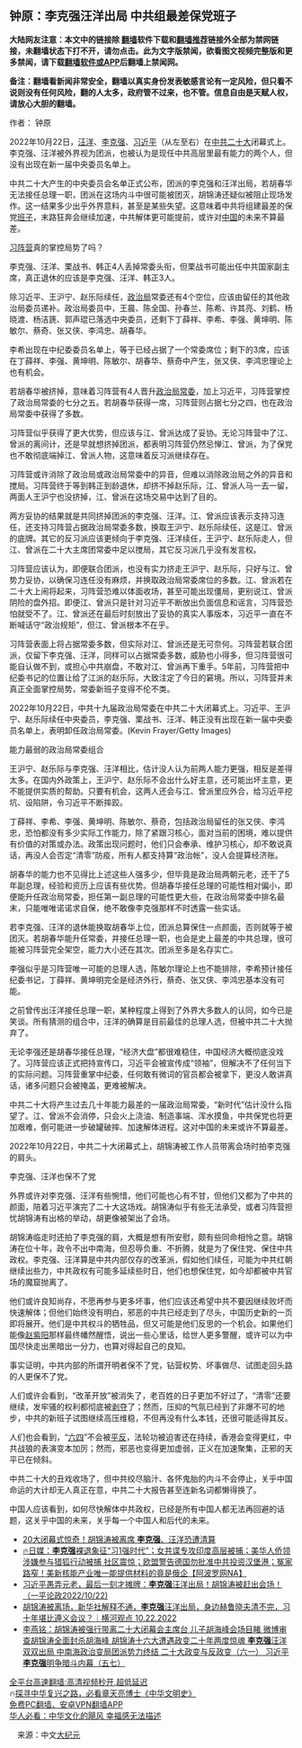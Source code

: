  <!-- 面包屑导航 --> <h2>钟原：李克强汪洋出局 中共组最差保党班子</h2> <p class="notice"><b>大陆网友注意：本文中的链接除 <a href="https://github.com/bannedbook/fanqiang" >翻墙</a>软件下载和<a href="https://github.com/killgcd/justmysocks/blob/master/README.md">翻墙推荐</a>链接外全部为禁网链接，未翻墙状态下打不开，请勿点击。此为文字版禁闻，欲看图文视频完整版和更多禁闻，请下载<a href="https://github.com/bannedbook/fanqiang">翻墙软件或APP</a>后翻墙上禁闻网。</p><p>备注：翻墙看新闻非常安全，翻墙以真实身份发表敏感言论有一定风险，但只看不说则没有任何风险，翻的人太多，政府管不过来，也不管。信息自由是天赋人权，请放心大胆的翻墙。</b></p>  <div class="entry"> <p>作者： 钟原</p> <p id="conimg">2022年10月22日，<a href="https://www.bannedbook.org/bnews/tag/%e6%b1%aa%e6%b4%8b/" class="st_tag internal_tag" rel="tag" title="标签 汪洋 下的日志">汪洋</a>、<a href="https://www.bannedbook.org/bnews/tag/%e6%9d%8e%e5%85%8b%e5%bc%ba/" class="st_tag internal_tag" rel="tag" title="标签 李克强 下的日志">李克强</a>、<a href="https://www.bannedbook.org/bnews/tag/%e4%b9%a0%e8%bf%91%e5%b9%b3/" class="st_tag internal_tag" rel="tag" title="标签 习近平 下的日志">习近平</a>（从左至右）在<a href="https://www.bannedbook.org/bnews/tag/%e4%b8%ad%e5%85%b1/" class="st_tag internal_tag" rel="tag" title="标签 中共 下的日志">中共</a><a href="https://www.bannedbook.org/bnews/tag/%E4%BA%8C%E5%8D%81%E5%A4%A7/" class="st_tag internal_tag" rel="tag" title="标签 二十大 下的日志">二十大</a>闭幕式上。李克强、汪洋被外界视为团派，也被认为是现任中共高层里最有能力的两个人，但没有出现在新一届中央委员名单上。</p> <p>中共二十大产生的中央委员会名单正式公布，团派的李克强和汪洋出局，若胡春华无法接任总理一职，团派在这场内斗中很可能被团灭，胡锦涛还疑似被阻止现场发作。这一结果多少出乎外界意料，甚至是某些失望。这意味着中共将组建最差的保党<a href="https://www.bannedbook.org/bnews/tag/%E7%8F%AD%E5%AD%90/" class="st_tag internal_tag" rel="tag" title="标签 班子 下的日志">班子</a>，末路狂奔会继续加速，中共解体更可能提前，或许对<span class='wp_keywordlink_affiliate'><a href="https://www.bannedbook.org/" title="中国" target="_blank">中国</a></span>的未来不算最差。</p> <p><a href="https://www.bannedbook.org/bnews/tag/%e4%b9%a0%e9%98%b5%e8%90%a5/" class="st_tag internal_tag" rel="tag" title="标签 习阵营 下的日志">习阵营</a>真的掌控局势了吗？</p> <p>李克强、汪洋、栗战书、韩正4人丢掉常委头衔，但栗战书可能出任中共国家副主席，真正退休的应该是李克强、汪洋、韩正3人。</p> <p>除习近平、王沪宁、赵乐际续任，<a href="https://www.bannedbook.org/bnews/tag/%e6%94%bf%e6%b2%bb%e5%b1%80/" class="st_tag internal_tag" rel="tag" title="标签 政治局 下的日志">政治局</a>常委还有4个空位，应该由留任的其他政治局委员递补。政治局委员中，王晨、陈全国、孙春兰、陈希、许其亮、刘鹤、杨晓渡、杨洁篪、郭声琨已落选中央委员，还剩下丁薛祥、李希、李强、黄坤明、陈敏尔、蔡奇、张又侠、李鸿忠、胡春华。</p> <p>李希出现在中纪委委员名单上，等于已经占据了一个常委席位；剩下的3席，应该在丁薛祥、李强、黄坤明、陈敏尔、胡春华、蔡奇中产生，张又侠、李鸿忠理论上也有机会。</p> <p>若胡春华被挤掉，意味着习阵营有4人晋升<a href="https://www.bannedbook.org/bnews/tag/%e6%94%bf%e6%b2%bb%e5%b1%80%e5%b8%b8%e5%a7%94/" class="st_tag internal_tag" rel="tag" title="标签 政治局常委 下的日志">政治局常委</a>，加上习近平，习阵营掌控了政治局常委的七分之五。若胡春华获得一席，习阵营则占据七分之四，也在政治局常委中获得了多数。</p>  <p>习阵营似乎获得了更大优势，但应该与江、曾派达成了妥协。无论习阵营中了江、曾派的离间计，还是早就想挤掉团派，都表明习阵营仍然忌惮江、曾派，为了保党也不敢彻底端掉江、曾派人物，这意味着反习派继续存在。</p> <p>习阵营或许消除了政治局或政治局常委中的异音，但难以消除政治局之外的异音和搅局。习阵营终于等到韩正到龄退休，却挤不掉赵乐际，江、曾派人马一去一留，两面人王沪宁也没挤掉，江、曾派在这场交易中达到了目的。</p> <p>两方妥协的结果就是共同挤掉团派的李克强、汪洋。江、曾派应该表示支持习连任，还支持习阵营占据政治局常委多数，换取王沪宁、赵乐际续任，这是江、曾派的底牌。其它的反习派应该更倾向于李克强、汪洋续任，王沪宁、赵乐际走人，但江、曾派在二十大主席团常委中足以搅局，其它反习派几乎没有发言权。</p> <p>习阵营应该认为，即便联合团派，也没有实力挤走王沪宁、赵乐际，只好与江、曾势力妥协，以确保习连任没有麻烦，并换取政治局常委席位的多数。江、曾派若在二十大上闹将起来，习阵营恐难以体面收场，甚至可能出现僵局，更别说江、曾派阴险的盘外招。即便江、曾派只是针对习近平不断放出负面信息和谣言，习阵营恐怕就受不了。江、曾派还在最后时刻放出了妥协的真实人事版本，习近平一直在不断喊话守“政治规矩”，但江、曾派根本不在乎。</p> <p>习阵营表面上将占据常委多数，但实际对江、曾派还是无可奈何。习阵营若联合团派，仅留下李克强、汪洋，同样可以占据常委多数，威胁也小得多，但习阵营很可能自认做不到，或担心中共崩盘，不敢对江、曾派再下重手。5年前，习阵营把中纪委书记的位置让给了江派的赵乐际，大致注定了今日的窘境。所以，习阵营并未真正全面掌控局势，常委新班子变得不伦不类。</p> <p>2022年10月22日，中共十九届政治局常委在中共二十大闭幕式上。习近平、王沪宁、赵乐际续任中央委员，李克强、栗战书、汪洋、韩正没有出现在新一届中央委员名单上，表明卸任政治局常委。(Kevin Frayer/Getty Images)</p> <p>能力最弱的政治局常委组合</p> <p>王沪宁、赵乐际与李克强、汪洋相比，估计没人认为前两人能力更强，相反是差得太多。在国内外政策上，王沪宁、赵乐际不会出什么好主意，还可能出坏主意，更不能提供实质的帮助。只要有机会，这两人还会与江、曾派里应外合，给习近平挖坑、设陷阱，令习近平不断摔跤。</p>  <p>丁薛祥、李希、李强、黄坤明、陈敏尔、蔡奇，包括政治局留任的张又侠、李鸿忠，恐怕都没有多少实际工作能力，除了紧跟习核心，面对当前的困境，难以提供有价值的对策或办法。政策出现问题时，他们只会奉承、维护习核心，却不敢说真话，再没人会否定“清零”防疫，所有人都支持算“政治帐”，没人会提算经济账。</p> <p>胡春华的能力也不见得比上述这些人强多少，但毕竟是政治局两朝元老，还干了5年副总理，经验和资历上应该有些优势。但胡春华接任总理的可能性相对偏小，即便能升任政治局常委，担任第一副总理的可能性更大些，在政治局常委中排名最末，只能唯唯诺诺求自保，绝不敢像李克强那样不时透露一些实话。</p> <p>若李克强、汪洋的退休能换取胡春华上位，团派总算保住一点颜面，否则就等于被团灭。若胡春华能升任常委，并接任总理一职，也会是史上最差的中共总理，很可能被习阵营完全架空，能力大小还在其次。团派至多是名存实亡。</p> <p>李强似乎是习阵营唯一可能的总理人选，陈敏尔理论上也不能排除，李希预计接任纪委书记，丁薛祥、黄坤明完全是经济外行，蔡奇、张又侠、李鸿忠基本没有可能。</p> <p>之前曾传出汪洋接任总理一职，某种程度上得到了外界大多数人的认同，如今已是笑谈。所有猜测的组合中，汪洋的确算是目前最佳的总理人选，但被中共二十大抛弃了。</p> <p>无论李强还是胡春华接任总理，“经济大盘”都很难稳住，中国经济大概彻底没戏了。习阵营应该正式把持宣传口，习近平会被宣传成“领袖”，但解决不了任何当下的实际问题。习阵营重掌中纪委，任何敢有微词的官员都会被拿下，更没人敢讲真话，诸多问题只会被掩盖，更难被解决。</p> <p>中共二十大将产生过去几十年能力最差的一届政治局常委，“新时代”估计没什么指望了。江、曾派不会消停，只会火上浇油、制造事端、浑水摸鱼，中共保党也将更加艰难，倒可能进一步破罐破摔、加速解体进程。这对中国的未来或许不算最差。</p> <p>2022年10月22日，中共二十大闭幕式上，胡锦涛被工作人员带离会场时拍李克强的肩头。</p>  <p>李克强、汪洋也保不了党</p> <p>外界或许对李克强、汪洋有些惋惜，他们可能也心有不甘，但他们又都为了中共的颜面，陪着习近平演完了二十大这场戏。胡锦涛似乎有些无法承受，或者习阵营担忧胡锦涛有出格的举动，胡更像被架出了会场。</p> <p>胡锦涛临走时还拍了李克强的肩，大概是想有所安慰，颇有些同命相怜之意。胡锦涛在位十年，政令不出中南海，但忍辱负重、不折腾，就是为了保住党、保住中共政权。李克强、汪洋算是中共内部仅存的改革派，假如他们续任，可能为中共红朝继续出些力，中共政权有可能多延续些时日，他们也想保住党，如今却都被中共官场的魔窟抛离了。</p> <p>他们或许良知尚存，不愿再参与更多坏事，他们应该还希望中共不要因继续败坏而快速解体；但他们始终没有明白，邪恶的中共已经走到了尽头，中国历史新的一页即将展开。他们是中共权斗的牺牲品，但又可能是他们反思的一个机会。如果他们能像<span class='wp_keywordlink'><a href="https://www.bannedbook.org/forum2/topic93.html" title="《改革历程-赵紫阳回忆录》" target="_blank">赵紫阳</a></span>那样最终幡然醒悟，说出一些心里话，给世人更多警醒，或许可以为中国尽快走出黑暗出一分力，也算对得起自己的良知。</p> <p>事实证明，中共内部的所谓开明者保不了党，钻营权势、坏事做尽、试图走回头路的人更保不了党。</p> <p>人们或许会看到，“改革开放”被消失了，老百姓的日子更加不好过了，“清零”还要继续，发牢骚的权利都彻底被<span class='wp_keywordlink'><a href="https://www.bannedbook.org/forum2/topic21.html" title="《剥夺》 黄建民 著" target="_blank">剥夺</a></span>了；然而，压抑的气氛已经到了非爆不可的地步，中共的新班子试图继续高压维稳，不但再没有什么本钱，还很可能适得其反。</p> <p>人们也会看到，“<span class='wp_keywordlink'><a href="https://www.bannedbook.org/forum2/topic2509.html" title="《中国六四真相》" target="_blank">六四</a></span>”不会被<span class='wp_keywordlink'><a href="https://www.bannedbook.org/forum11/topic332.html" title="禁片：平反的把戏" target="_blank">平反</a></span>，法轮功被迫害还在持续，香港会变得更红，中共战狼的表演变本加厉；然而，邪恶也变得更加虚弱，正义在加速聚集，正邪的天平已在倾斜。</p> <p>中共二十大的丑戏收场了，但中共绞尽脑汁、各怀鬼胎的内斗不会停止，关乎中国命运的大计却无人真正在意，中共二十大报告甚至连新名词都懒得换了。</p>  <p>中国人应该看到，如何尽快解体中共政权，已经是所有中国人都无法再回避的话题，这关乎中国的未来，关乎每一个中国人和后代的未来。</p> <!--<div id="taboola-mid-1"></div>--><ul class='op-related-articles' title='相关阅读'> <li><a href='https://www.bannedbook.org/bnews/topimagenews/20221023/1800840.html' target='_blank'>20大闭幕式惊奇！胡锦涛被离席 <b>李克强</b>、汪洋恐遭清算</a></li> <li><a href='https://www.bannedbook.org/bnews/bannedvideo/20221023/1800826.html' target='_blank'>🔥日媒：<b>李克强</b>裸退象征“习1强时代”；女共谍专攻印度高层被捕；美华人侨领涉嫌参与猎狐行动被捕 社区震惊；欧盟警告德国勿批准中共投资汉堡港；冤家路窄！美新核能产业唯一能提供材料的竟是俄企【阿波罗网NA】</a></li> <li><a href='https://www.bannedbook.org/bnews/sohnews/20221023/1800825.html' target='_blank'>习近平愚弄元老，最后一刻才摊牌：<b>李克强</b>汪洋出局！胡锦涛被赶出会场！ （一平论政2022/10/22)</a></li> <li><a href='https://www.bannedbook.org/bnews/sohnews/20221023/1800823.html' target='_blank'>胡锦涛被离场，新华社解释不通，<b>李克强</b>汪洋出局，身边赫鲁晓夫清不完，习十年堪比遵义会议？｜横河观点  10.22.2022</a></li> <li><a href='https://www.bannedbook.org/bnews/comments/20221023/1800814.html' target='_blank'>李燕铭：胡锦涛被强行带离二十大闭幕会主席台 儿子胡海峰会场目睹 微博审查胡锦涛全面封杀胡海峰 胡锦涛十六大遭遇政变二十年两度惊魂 <b>李克强</b>汪洋双双出局 中南海政治变局团派势力终结 二十大政变与反政变（六一） 习近平<b>李克强</b>明争暗斗内幕（五七）</a></li> </ul> <p class="texttj"> <a href="https://github.com/bannedbook/fanqiang/wiki/V2ray%E6%9C%BA%E5%9C%BA" target="_blank">全平台高速翻墙:高清视频秒开,超低延迟</a><br/> 🔥<a href="https://www.bannedbook.org/bnews/comments/20220808/1768773.html" target="_blank">探寻中华复兴之路，必看章天亮博士《中华文明史》</a><br/> <a href="https://github.com/bannedbook/fanqiang/wiki/%E7%A6%81%E9%97%BB%E7%BD%91%E5%AE%89%E5%8D%93%E7%BF%BB%E5%A2%99%E6%96%B0%E9%97%BBAPP" target="_blank">免费PC翻墙、安卓VPN翻墙APP</a><br/> <a href="https://www.bannedbook.org/bnews/comments/20220220/1694796.html" target="_blank">华人必看：中华文化的飓风 幸福感无法描述</a><br/> </p><p class="src-info">　来源：中文<span class='wp_keywordlink_affiliate'><a href="http://www.epochtimes.com/" title="大纪元" target="_blank">大纪元</a></span> </p><a name='sharetosocial'></a> <div style="margin-bottom:5px;padding-bottom:5px;clear:both"> <div id="archive-pix-1" class="banner-ads"> <!-- AuctionX Display platform tag START --> <div id="27602x728x90x621x_ADSLOT1" clicktrack="%%CLICK_URL_ESC%%"></div>  <!-- AuctionX Display platform tag END --> </div> <div id="archive-pix-2" class="banner-ads"> <!-- AuctionX Display platform tag START --> <div id="27556x300x250x621x_ADSLOT1" clicktrack="%%CLICK_URL_ESC%%" style="margin:0 auto;text-align:center"></div>  <!-- AuctionX Display platform tag END --> </div> </div>  <div id="archive-pix-1" class="banner-ads"> <!-- AuctionX Display platform tag START --> <div id="27603x728x90x621x_ADSLOT1" clicktrack="%%CLICK_URL_ESC%%"></div>  <!-- AuctionX Display platform tag END --> </div> </div><!--END ENTRY--> 